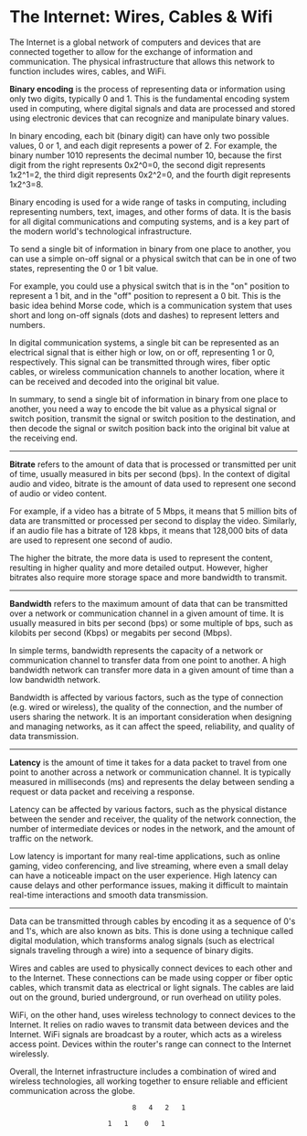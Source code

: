 # The Internet: Wires, Cables & Wifi

The Internet is a global network of computers and devices that are connected together to allow for the exchange of information and communication. The physical infrastructure that allows this network to function includes wires, cables, and WiFi.

**Binary encoding** is the process of representing data or information using only two digits, typically 0 and 1. This is the fundamental encoding system used in computing, where digital signals and data are processed and stored using electronic devices that can recognize and manipulate binary values.

In binary encoding, each bit (binary digit) can have only two possible values, 0 or 1, and each digit represents a power of 2. For example, the binary number 1010 represents the decimal number 10, because the first digit from the right represents 0x2^0=0, the second digit represents 1x2^1=2, the third digit represents 0x2^2=0, and the fourth digit represents 1x2^3=8.

Binary encoding is used for a wide range of tasks in computing, including representing numbers, text, images, and other forms of data. It is the basis for all digital communications and computing systems, and is a key part of the modern world's technological infrastructure.

To send a single bit of information in binary from one place to another, you can use a simple on-off signal or a physical switch that can be in one of two states, representing the 0 or 1 bit value.

For example, you could use a physical switch that is in the "on" position to represent a 1 bit, and in the "off" position to represent a 0 bit. This is the basic idea behind Morse code, which is a communication system that uses short and long on-off signals (dots and dashes) to represent letters and numbers.

In digital communication systems, a single bit can be represented as an electrical signal that is either high or low, on or off, representing 1 or 0, respectively. This signal can be transmitted through wires, fiber optic cables, or wireless communication channels to another location, where it can be received and decoded into the original bit value.

In summary, to send a single bit of information in binary from one place to another, you need a way to encode the bit value as a physical signal or switch position, transmit the signal or switch position to the destination, and then decode the signal or switch position back into the original bit value at the receiving end.

---

**Bitrate** refers to the amount of data that is processed or transmitted per unit of time, usually measured in bits per second (bps). In the context of digital audio and video, bitrate is the amount of data used to represent one second of audio or video content.

For example, if a video has a bitrate of 5 Mbps, it means that 5 million bits of data are transmitted or processed per second to display the video. Similarly, if an audio file has a bitrate of 128 kbps, it means that 128,000 bits of data are used to represent one second of audio.

The higher the bitrate, the more data is used to represent the content, resulting in higher quality and more detailed output. However, higher bitrates also require more storage space and more bandwidth to transmit.

---

**Bandwidth** refers to the maximum amount of data that can be transmitted over a network or communication channel in a given amount of time. It is usually measured in bits per second (bps) or some multiple of bps, such as kilobits per second (Kbps) or megabits per second (Mbps).

In simple terms, bandwidth represents the capacity of a network or communication channel to transfer data from one point to another. A high bandwidth network can transfer more data in a given amount of time than a low bandwidth network.

Bandwidth is affected by various factors, such as the type of connection (e.g. wired or wireless), the quality of the connection, and the number of users sharing the network. It is an important consideration when designing and managing networks, as it can affect the speed, reliability, and quality of data transmission.

---

**Latency** is the amount of time it takes for a data packet to travel from one point to another across a network or communication channel. It is typically measured in milliseconds (ms) and represents the delay between sending a request or data packet and receiving a response.

Latency can be affected by various factors, such as the physical distance between the sender and receiver, the quality of the network connection, the number of intermediate devices or nodes in the network, and the amount of traffic on the network.

Low latency is important for many real-time applications, such as online gaming, video conferencing, and live streaming, where even a small delay can have a noticeable impact on the user experience. High latency can cause delays and other performance issues, making it difficult to maintain real-time interactions and smooth data transmission.

---

Data can be transmitted through cables by encoding it as a sequence of 0's and 1's, which are also known as bits. This is done using a technique called digital modulation, which transforms analog signals (such as electrical signals traveling through a wire) into a sequence of binary digits.

Wires and cables are used to physically connect devices to each other and to the Internet. These connections can be made using copper or fiber optic cables, which transmit data as electrical or light signals. The cables are laid out on the ground, buried underground, or run overhead on utility poles.

WiFi, on the other hand, uses wireless technology to connect devices to the Internet. It relies on radio waves to transmit data between devices and the Internet. WiFi signals are broadcast by a router, which acts as a wireless access point. Devices within the router's range can connect to the Internet wirelessly.

Overall, the Internet infrastructure includes a combination of wired and wireless technologies, all working together to ensure reliable and efficient communication across the globe.

                                  8   4   2   1

                            1   1    0   1
